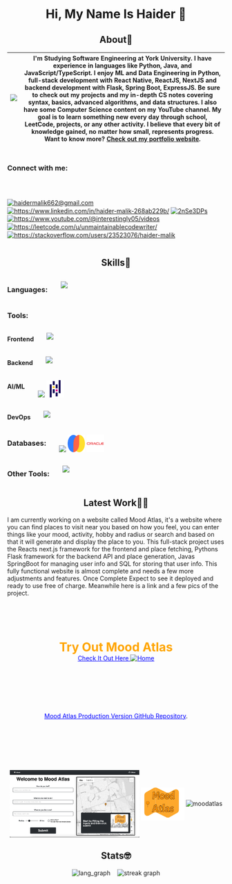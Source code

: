 <h1 align="center">Hi, My Name Is Haider 👋</h1>

###
<h2 align="center">About🚶</h2>

| <img src="https://user-images.githubusercontent.com/74038190/212750996-938b257b-266c-45a7-9af7-655341c0f58b.gif" width="210"> | I'm Studying Software Engineering at York University. I have experience in languages like Python, Java, and JavaScript/TypeScript. I enjoy ML and Data Engineering in Python, full-stack development with React Native, ReactJS, NextJS and backend development with Flask, Spring Boot, ExpressJS. Be sure to check out my projects and my in-depth CS notes covering syntax, basics, advanced algorithms, and data structures. I also have some Computer Science content on my YouTube channel. My goal is to learn something new every day through school, LeetCode, projects, or any other activity. I believe that every bit of knowledge gained, no matter how small, represents progress. Want to know more? [Check out my portfolio website](https://haidermalikk.github.io/HaiderMaliksWebsite/).|
|---|---|



###

<div style="display: flex; gap: 30px; flex-wrap: wrap;">
  <h3 align="left">Connect with me:</h3>
  <p align="left">
    <a href="mailto:haidermalik662@gmail.com" target="blank">
      <img
        align="center"
        src="https://skillicons.dev/icons?i=gmail"
        alt="haidermalik662@gmail.com"
    /></a>
    <a
      href="https://www.linkedin.com/in/haider-malik-268ab229b/"
      target="blank"
      ><img
        align="center"
        src="https://skillicons.dev/icons?i=linkedin"
        alt="https://www.linkedin.com/in/haider-malik-268ab229b/"
    /></a>
    <a href="https://discord.gg/huGZmacm" target="blank">
      <img align="center" src="https://skillicons.dev/icons?i=discord" alt="2nSe3DPs" />
    </a>
    <a
      href="https://www.youtube.com/@interestingly05/videos"
      target="blank"
      ><img
        align="center"
        src="https://raw.githubusercontent.com/rahuldkjain/github-profile-readme-generator/master/src/images/icons/Social/youtube.svg"
        alt="https://www.youtube.com/@interestingly05/videos"
        height="30"
        width="40"
    /></a>
    <a
      href="https://leetcode.com/u/unmaintainablecodewriter/"
      target="blank"
      ><img
        align="center"
        src="https://raw.githubusercontent.com/rahuldkjain/github-profile-readme-generator/master/src/images/icons/Social/leet-code.svg"
        alt="https://leetcode.com/u/unmaintainablecodewriter/"
        height="30"
        width="40"
    /></a>
    <a
      href="https://stackoverflow.com/users/23523076/haider-malik"
      target="blank"
      ><img
        align="center"
        src="https://raw.githubusercontent.com/rahuldkjain/github-profile-readme-generator/master/src/images/icons/Social/stack-overflow.svg"
        alt="https://stackoverflow.com/users/23523076/haider-malik"
        height="30"
        width="40"
    /></a>
  </p>
</div>

<h2 align="center">Skills💪</h2>
<div style="display: flex; gap: 30px; flex-wrap: wrap;" >
<h3 align="left">Languages:</h3>
  <p align="left">
    <img
      src="https://skillicons.dev/icons?i=python,java,js,ts,swift,c,cpp,cs"
    />
  </p>
</div>


<h3 align="left">Tools:</h3>
<div style="display: flex; gap: 30px; flex-wrap: wrap;">
  <h4 align="left">Frontend</h4>
  <p align="left">
    <img
      src="https://skillicons.dev/icons?i=react,bootstrap,tailwind,html,css,babel"
    />
  </p>
</div>

<div style="display: flex; gap: 30px; flex-wrap: wrap;">
  <h4 align="left">Backend</h4>
  <p align="left">
    <img
      src="https://skillicons.dev/icons?i=spring,nodejs,nextjs,express,flask,django,dotnet"
    />
  </p>
</div>

<div style="display: flex; gap: 30px; flex-wrap: wrap;">
  <h4 align="left">AI/ML</h4>
  <p align="left">
    <img
      src="https://skillicons.dev/icons?i=tensorflow,pytorch,opencv,sklearn,anaconda"
    />
     <img
      src="https://raw.githubusercontent.com/devicons/devicon/2ae2a900d2f041da66e950e4d48052658d850630/icons/pandas/pandas-original.svg"
      alt="pandas"
      width="40"
      height="40"
    />
  </p>
</div>

<div style="display: flex; gap: 30px; flex-wrap: wrap;">
  <h4 align="left">DevOps</h4>
  <p align="left">
    <img
      src="https://skillicons.dev/icons?i=docker,kubernetes,gcp,aws,heroku"
    />
  </p>
</div>

<div style="display: flex; gap: 30px; flex-wrap: wrap;">  
<h3 align="left">Databases:</h3>
  <p align="left">
     <img
      src="https://skillicons.dev/icons?i=mysql,mongodb,postgres,firebase"
     />
     <img
      src="./chroma-seeklogo.svg"
      width="40"
      height="40"
    />
     <img
      src="https://raw.githubusercontent.com/devicons/devicon/master/icons/oracle/oracle-original.svg"
      width="40"
      height="40"
    />
  </p>
</div>

<div style="display: flex; gap: 30px; flex-wrap: wrap;"> 
  <h3 align="left">Other Tools:</h3>
  <p align="left">
    <img
      src="https://skillicons.dev/icons?i=git,github,postman,figma,supabase"
    />
  </p>
</div>

<h2 align="center">Latest Work🧑‍💻</h2>
<p>
I am currently working on a website called Mood Atlas, it's a website where you can find places to visit near you based on how you feel, you can enter things like your mood, activity, hobby and radius or search and based on that it will generate and display the place to you. This full-stack project uses the Reacts next.js framework for the frontend and place fetching, Pythons Flask framework for the backend API and place generation, Javas SpringBoot for managing user info and SQL for storing that user info. This fully functional website is almost complete and needs a few more adjustments and features. Once Complete Expect to see it deployed and ready to use free of charge. Meanwhile here is a link and a few pics of the project.
</p>
<div align="center"  style="margin-top: 100px;">  
  <h1 href="https://mood-atlas.vercel.app" style="border-bottom: none; margin: 0; color:orange" >Try Out Mood Atlas</h1>
  <a href="https://mood-atlas.vercel.app" style="color: blue;">Check It Out Here
  <img src="https://github.com/HaiderMalikk/Mood-Atlas/blob/main/assets/link.png" alt="Home" width="50" height="auto" />
  </a>
</div>
<br>
<div align="center"  style="margin-top: 100px;">  
  <a href="https://github.com/HaiderMalikk/mood-atlas-production_build" style="color: blue;">Mood Atlas Production Version GitHub Repository</a>.
</div>
<br>
<div align="center" style="margin-top: 100px;">
  <img align="center" src="https://github.com/HaiderMalikk/Mood-Atlas/blob/main/assets/firstin.png" alt="moodatlas" width="300" />
  <img align="center" src="https://github.com/HaiderMalikk/Mood-Atlas/blob/main/assets/logo-nobg.png" alt="moodatlas" width="100" />
  <img align="center" src="https://github.com/HaiderMalikk/Mood-Atlas/blob/main/assets/afterprompt.png" alt="moodatlas" width="300" />  
</div>

<h2 align="center">Stats🤓</h2>
<div align="center">
  <img align="center" src="https://github-readme-stats.vercel.app/api/top-langs?username=haidermalikk&show_icons=true&theme=dark&locale=en&layout=compact" alt="lang_graph" width="288" />
  &nbsp;&nbsp; <!-- This creates a space between the images -->
  <img align="center" src="https://nirzak-streak-stats.vercel.app/?user=Haidermalikk&theme=dark" width="400" alt="streak graph"  />
</div>

